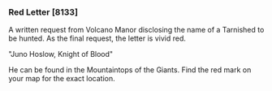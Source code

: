 ### Red Letter [8133]

A written request from Volcano Manor disclosing the name of a Tarnished to be hunted. As the final request, the letter is vivid red.

"Juno Hoslow, Knight of Blood"

He can be found in the Mountaintops of the Giants. Find the red mark on your map for the exact location.